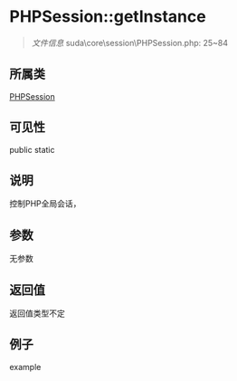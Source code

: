 # PHPSession::getInstance

> *文件信息* suda\core\session\PHPSession.php: 25~84
## 所属类 

[PHPSession](../PHPSession.md)

## 可见性

  public  static
## 说明

控制PHP全局会话，

## 参数

无参数

## 返回值
返回值类型不定

## 例子

example